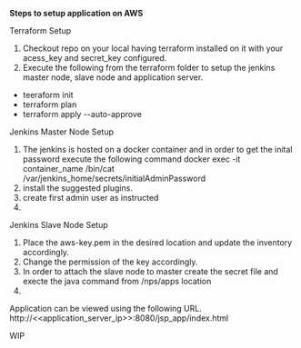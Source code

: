 **Steps to setup application on AWS**

Terraform Setup
1. Checkout repo on your local having terraform installed on it with your acess_key and secret_key configured. 
2. Execute the following from the terraform folder to setup the jenkins master node, slave node and application server.
- teeraform init
- terraform plan
- terraform apply --auto-approve

Jenkins Master Node Setup
1. The jenkins is hosted on a docker container and in order to get the inital password execute the following command
docker exec -it container_name /bin/cat /var/jenkins_home/secrets/initialAdminPassword
2. install the suggested plugins.
3. create first admin user as instructed
4.

Jenkins Slave Node Setup
1. Place the aws-key.pem in the desired location and update the inventory accordingly.
2. Change the permission of the key accordingly.
3. In order to attach the slave node to master create the secret file and execte the java command from /nps/apps location
4.


Application can be viewed using the following URL.
http://<<application_server_ip>>:8080/jsp_app/index.html


WIP

